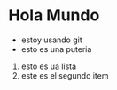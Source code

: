 Hola Mundo
==========

* estoy usando git
* esto es una puteria 
1. esto es ua lista
2. este es el segundo item

